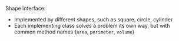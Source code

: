 Shape interface:
- Implemented by different shapes, such as square, circle, cylinder
- Each implementing class solves a problem its own way, but with common method names (`area`, `perimeter`, `volume`)